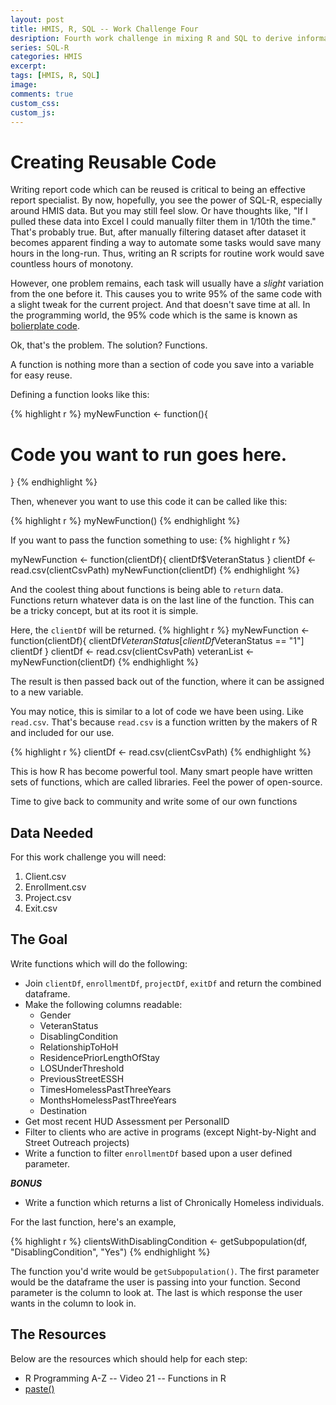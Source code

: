 ```yaml
---
layout: post
title: HMIS, R, SQL -- Work Challenge Four
desription: Fourth work challenge in mixing R and SQL to derive information from HMIS data.
series: SQL-R
categories: HMIS
excerpt:
tags: [HMIS, R, SQL]
image:
comments: true
custom_css: 
custom_js: 
---
```

# Creating Reusable Code

Writing report code which can be reused is critical to being an effective report specialist.  By now, hopefully, you see the power of SQL-R, especially around HMIS data.  But you may still feel slow.  Or have thoughts like, "If I pulled these data into Excel I could manually filter them in 1/10th the time." That's probably true.  But, after manually filtering dataset after dataset it becomes apparent finding a way to automate some tasks would save many hours in the long-run. Thus, writing an R scripts for routine work would save countless hours of monotony.

However, one problem remains, each task will usually have a _slight_ variation from the one before it.  This causes you to write 95% of the same code with a slight tweak for the current project.  And that doesn't save time at all.  In the programming world, the 95% code which is the same is known as [bolierplate code](https://en.wikipedia.org/wiki/Boilerplate_code).

Ok, that's the problem.  The solution? Functions.
<!-- more -->
A function is nothing more than a section of code you save into a variable for easy reuse.  

Defining a function looks like this:

{% highlight r %}
myNewFunction <- function(){
  # Code you want to run goes here.
}
{% endhighlight %}

Then, whenever you want to use this code it can be called like this:

{% highlight r %}
myNewFunction()
{% endhighlight %}

If you want to pass the function something to use:
{% highlight r %}

myNewFunction <- function(clientDf){
  clientDf$VeteranStatus
}
clientDf <- read.csv(clientCsvPath)
myNewFunction(clientDf)
{% endhighlight %}

And the coolest thing about functions is being able to `return` data.  Functions return whatever data is on the last line of the function. This can be a tricky concept, but at its root it is simple.

Here, the `clientDf` will be returned.
{% highlight r %}
myNewFunction <- function(clientDf){
  clientDf$VeteranStatus[clientDf$VeteranStatus == "1"]
  clientDf
}
clientDf <- read.csv(clientCsvPath)
veteranList <- myNewFunction(clientDf)
{% endhighlight %}

The result is then passed back out of the function, where it can be assigned to a new variable.

You may notice, this is similar to a lot of code we have been using. Like `read.csv`.  That's because `read.csv` is a function written by the makers of R and included for our use.

{% highlight r %}
clientDf <- read.csv(clientCsvPath)
{% endhighlight %}

This is how R has become powerful tool.  Many smart people have written sets of functions, which are called libraries.  Feel the power of open-source.

Time to give back to community and write some of our own functions

## Data Needed

For this work challenge you will need:

1. Client.csv
2. Enrollment.csv
3. Project.csv
4. Exit.csv

## The Goal

Write functions which will do the following:

* Join `clientDf`, `enrollmentDf`, `projectDf`, `exitDf` and return the combined dataframe.
* Make the following columns readable:
  * Gender
  * VeteranStatus
  * DisablingCondition
  * RelationshipToHoH
  * ResidencePriorLengthOfStay
  * LOSUnderThreshold
  * PreviousStreetESSH
  * TimesHomelessPastThreeYears
  * MonthsHomelessPastThreeYears
  * Destination
* Get most recent HUD Assessment per PersonalID
* Filter to clients who are active in programs (except Night-by-Night and Street Outreach projects)
* Write a function to filter `enrollmentDf` based upon a user defined parameter.

***BONUS***
* Write a function which returns a list of Chronically Homeless individuals.

For the last function, here's an example,

{% highlight r %}
clientsWithDisablingCondition <- getSubpopulation(df, "DisablingCondition", "Yes")
{% endhighlight %}

The function you'd write would be `getSubpopulation()`.  The first parameter would be the dataframe the user is passing into your function. Second parameter is the column to look at.  The last is which response the user wants in the column to look in.


## The Resources
Below are the resources which should help for each step:

* R Programming A-Z -- Video 21 -- Functions in R
* [paste()](https://www.r-bloggers.com/paste-paste0-and-sprintf/)

